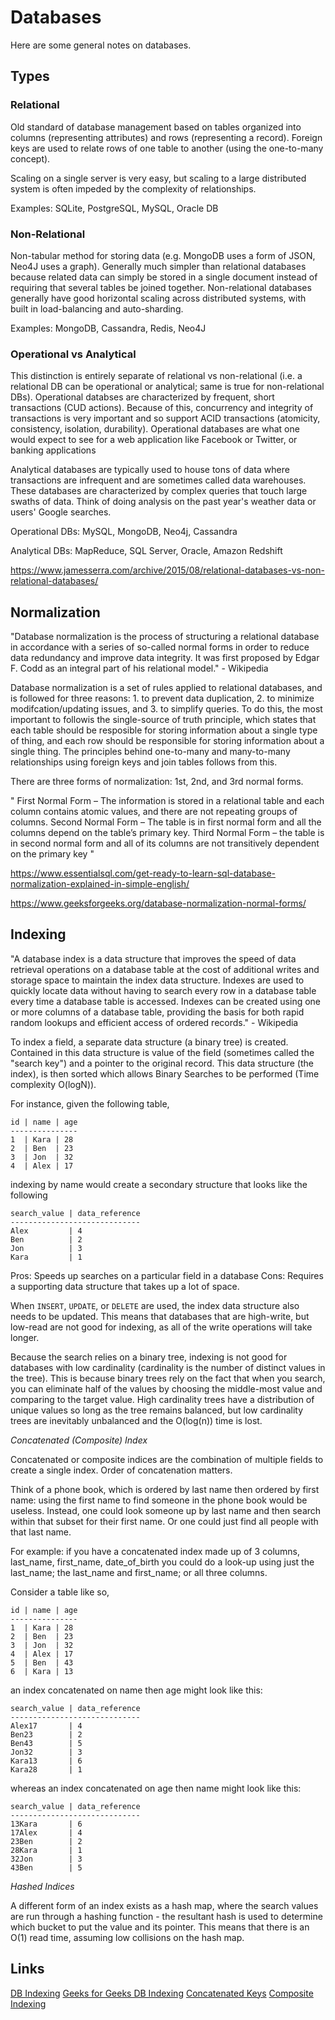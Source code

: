 # Databases

Here are some general notes on databases.

## Types

### Relational

Old standard of database management based on tables organized into columns (representing attributes) and rows (representing a record). Foreign keys are used to relate rows of one table to another (using the one-to-many concept).

Scaling on a single server is very easy, but scaling to a large distributed system is often impeded by the complexity of relationships.

Examples: SQLite, PostgreSQL, MySQL, Oracle DB


### Non-Relational

Non-tabular method for storing data (e.g. MongoDB uses a form of JSON, Neo4J uses a graph). Generally much simpler than relational databases because related data can simply be stored in a single document instead of requiring that several tables be joined together. Non-relational databases generally have good horizontal scaling across distributed systems, with built in load-balancing and auto-sharding.

Examples: MongoDB, Cassandra, Redis, Neo4J

### Operational vs Analytical

This distinction is entirely separate of relational vs non-relational (i.e. a relational DB can be operational or analytical; same is true for non-relational DBs). Operational databses are characterized by frequent, short transactions (CUD actions). Because of this, concurrency and integrity of transactions is very important and so support ACID transactions (atomicity, consistency, isolation, durability). Operational databases are what one would expect to see for a web application like Facebook or Twitter, or banking applications

Analytical databases are typically used to house tons of data where transactions are infrequent and are sometimes called data warehouses. These databases are characterized by complex queries that touch large swaths of data. Think of doing analysis on the past year's weather data or users' Google searches.

Operational DBs: MySQL, MongoDB, Neo4j, Cassandra

Analytical DBs: MapReduce, SQL Server, Oracle, Amazon Redshift


https://www.jamesserra.com/archive/2015/08/relational-databases-vs-non-relational-databases/

## Normalization

"Database normalization is the process of structuring a relational database in accordance with a series of so-called normal forms in order to reduce data redundancy and improve data integrity. It was first proposed by Edgar F. Codd as an integral part of his relational model." - Wikipedia

Database normalization is a set of rules applied to relational databases, and is followed for three reasons: 1. to prevent data duplication, 2. to minimize modifcation/updating issues, and 3. to simplify queries. To do this, the most important to followis the single-source of truth principle, which states that each table should be resposible for storing information about a single type of thing, and each row should be responsible for storing information about a single thing. The principles behind one-to-many and many-to-many relationships using foreign keys and join tables follows from this.

There are three forms of normalization: 1st, 2nd, and 3rd normal forms.

"
First Normal Form – The information is stored in a relational table and each column contains atomic values, and there are not repeating groups of columns.
Second Normal Form – The table is in first normal form and all the columns depend on the table’s primary key.
Third Normal Form – the table is in second normal form and all of its columns are not transitively dependent on the primary key
"

https://www.essentialsql.com/get-ready-to-learn-sql-database-normalization-explained-in-simple-english/

https://www.geeksforgeeks.org/database-normalization-normal-forms/


## Indexing

"A database index is a data structure that improves the speed of data retrieval operations on a database table at the cost of additional writes and storage space to maintain the index data structure. Indexes are used to quickly locate data without having to search every row in a database table every time a database table is accessed. Indexes can be created using one or more columns of a database table, providing the basis for both rapid random lookups and efficient access of ordered records." - Wikipedia

To index a field, a separate data structure (a binary tree) is created. Contained in this data structure is value of the field (sometimes called the "search key") and a pointer to the original record. This data structure (the index), is then sorted which allows Binary Searches to be performed (Time complexity O(logN)).

For instance, given the following table,

```
id | name | age
---------------
1  | Kara | 28
2  | Ben  | 23
3  | Jon  | 32
4  | Alex | 17

```

indexing by name would create a secondary structure that looks like the following

```
search_value | data_reference
-----------------------------
Alex         | 4
Ben          | 2
Jon          | 3
Kara         | 1
```


Pros: Speeds up searches on a particular field in a database
Cons: Requires a supporting data structure that takes up a lot of space. 

When `INSERT`, `UPDATE`, or `DELETE` are used, the index data structure also needs to be updated. This means that databases that are high-write, but low-read are not good for indexing, as all of the write operations will take longer.

Because the search relies on a binary tree, indexing is not good for databases with low cardinality (cardinality is the number of distinct values in the tree). This is because binary trees rely on the fact that when you search, you can eliminate half of the values by choosing the middle-most value and comparing to the target value. High cardinality trees have a distribution of 
unique values so long as the tree remains balanced, but low cardinality trees are inevitably unbalanced and the O(log(n)) time is lost.


*Concatenated (Composite) Index*

Concatenated or composite indices are the combination of multiple fields to create a single index. Order of concatenation matters.

Think of a phone book, which is ordered by last name then ordered by first name: using the first name to find someone in the phone book would be useless. Instead, one could look someone up by last name and then search within that subset for their first name. Or one could just find all people with that last name.

For example: if you have a concatenated index made up of 3 columns, last_name, first_name, date_of_birth you could do a look-up using just the last_name; the last_name and first_name; or all three columns.


Consider a table like so,
```
id | name | age
---------------
1  | Kara | 28
2  | Ben  | 23
3  | Jon  | 32
4  | Alex | 17
5  | Ben  | 43
6  | Kara | 13

```

an index concatenated on name then age might look like this:

```
search_value | data_reference
-----------------------------
Alex17       | 4
Ben23        | 2
Ben43        | 5
Jon32        | 3
Kara13       | 6
Kara28       | 1

```

whereas an index concatenated on age then name might look like this:

```
search_value | data_reference
-----------------------------
13Kara       | 6
17Alex       | 4
23Ben        | 2
28Kara       | 1
32Jon        | 3
43Ben        | 5

```


*Hashed Indices*

A different form of an index exists as a hash map, where the search values are run through a hashing function - the resultant hash is used to determine which bucket to put the value and its pointer. This means that there is an O(1) read time, assuming low collisions on the hash map.


## Links

[DB Indexing](https://stackoverflow.com/questions/1108/how-does-database-indexing-work)
[Geeks for Geeks DB Indexing](https://www.geeksforgeeks.org/indexing-in-databases-set-1/)
[Concatenated Keys](https://use-the-index-luke.com/sql/where-clause/the-equals-operator/concatenated-keys)
[Composite Indexing](https://medium.com/@User3141592/single-vs-composite-indexes-in-relational-databases-58d0eb045cbe)

